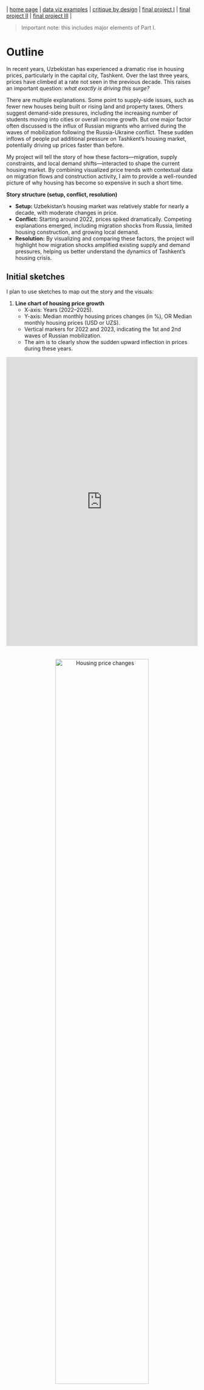 | [home page](https://cmustudent.github.io/tswd-portfolio-templates/) | [data viz examples](dataviz-examples) | [critique by design](critique-by-design) | [final project I](final-project-part-one) | [final project II](final-project-part-two) | [final project III](final-project-part-three) |


> Important note: this includes major elements of Part I.

# Outline
In recent years, Uzbekistan has experienced a dramatic rise in housing prices, particularly in the capital city, Tashkent. Over the last three years, prices have climbed at a rate not seen in the previous decade. This raises an important question: *what exactly is driving this surge?*  

There are multiple explanations. Some point to supply-side issues, such as fewer new houses being built or rising land and property taxes. Others suggest demand-side pressures, including the increasing number of students moving into cities or overall income growth. But one major factor often discussed is the influx of Russian migrants who arrived during the waves of mobilization following the Russia-Ukraine conflict. These sudden inflows of people put additional pressure on Tashkent’s housing market, potentially driving up prices faster than before.  

My project will tell the story of how these factors—migration, supply constraints, and local demand shifts—interacted to shape the current housing market. By combining visualized price trends with contextual data on migration flows and construction activity, I aim to provide a well-rounded picture of why housing has become so expensive in such a short time.  

**Story structure (setup, conflict, resolution)**  
- **Setup:** Uzbekistan’s housing market was relatively stable for nearly a decade, with moderate changes in price.  
- **Conflict:** Starting around 2022, prices spiked dramatically. Competing explanations emerged, including migration shocks from Russia, limited housing construction, and growing local demand.  
- **Resolution:** By visualizing and comparing these factors, the project will highlight how migration shocks amplified existing supply and demand pressures, helping us better understand the dynamics of Tashkent’s housing crisis.  

## Initial sketches
I plan to use sketches to map out the story and the visuals:  

1. **Line chart of housing price growth**  
   - X-axis: Years (2022–2025).  
   - Y-axis: Median monthly housing prices changes (in %), OR Median monthly housing prices (USD or UZS).  
   - Vertical markers for 2022 and 2023, indicating the 1st and 2nd waves of Russian mobilization.  
   - The aim is to clearly show the sudden upward inflection in prices during these years.  

<iframe title="Recent housing price spikes in the last 3 years" aria-label="Line chart" id="datawrapper-chart-cLL6z" src="https://datawrapper.dwcdn.net/cLL6z/1/" scrolling="no" frameborder="0" style="width: 0; min-width: 100% !important; border: none;" height="762" data-external="1"></iframe><script type="text/javascript">!function(){"use strict";window.addEventListener("message",function(a){if(void 0!==a.data["datawrapper-height"]){var e=document.querySelectorAll("iframe");for(var t in a.data["datawrapper-height"])for(var r,i=0;r=e[i];i++)if(r.contentWindow===a.source){var d=a.data["datawrapper-height"][t]+"px";r.style.height=d}}})}();
</script>


<p align="center">
     <img src="https://github.com/akhamidogit/dataviz/blob/main/Housing%20price%20changes.png" alt="Housing price changes" width="70%" style="margin: 20px 0;">
   </p>


2. **Conceptual diagram of supply and demand factors**  
   - Demand side: Population, household incomes, Russian migration.  
   - Supply side: Housing stock, cost of building materials index.  
   - This sketch will serve as a framework for explaining the competing factors and their relative contributions.  
 
<p align="center">
     <img src="https://github.com/akhamidogit/dataviz/blob/main/Conceptual%20House%20prices.png" alt="Conceptual housing price factors" width="70%" style="margin: 20px 0;">
   </p>

> **Additional note (context on supply and demand factors):**  
   > **Demand Factors**  
   > Interest rates are a major driver of home prices. When interest rates rise, the cost of borrowing increases, which reduces financial options for potential buyers. A 1 percent increase in real interest rates can slow home price growth by about 2 percent. Conversely, low interest rates boost demand by making it easier to get a mortgage.  
   > Population growth raises competition for limited housing stock, driving up prices, especially in urban areas. Migration patterns also amplify this effect – cities like New York, Berlin, and Toronto have experienced substantial price increases due to both domestic and international migration.  
   > Rising incomes generally boost housing demand. Individuals with higher incomes can spend more, which causes prices to rise. GDP growth can boost consumer confidence, encouraging homebuyers to enter the market.  
   >   
   > **Supply Factors**  
   > Higher cost of building materials pushes up overall home prices. The National Association of Home Builders reports that rising costs of materials like lumber, steel, and aluminum significantly affect housing affordability, while global factors such as geopolitical tensions and the demand for sustainable building materials further exacerbate these costs.  
   > Land availability, especially in densely populated urban areas, constrains housing supply, driving prices upward. High population densities and stringent zoning regulations exacerbate this effect, leading to affordability challenges in many global cities.  
   > Stricter land-use regulations, such as zoning laws, directly contribute to higher housing prices by limiting supply. For instance, cities with restrictive land regulations (e.g., San Francisco) exhibit slower housing construction and more rapid price increases following demand hikes. In contrast, less regulated areas like Texas have experienced higher housing elasticity, maintaining lower housing costs over time. Bureaucratic delays in obtaining planning permissions significantly hinder the pace of housing development.  
   >   
   > Although both supply- and demand-side factors shape the housing market, their interaction leads to different real estate cycle phases: recovery, expansion, hyper-supply, and recession. Different phases feature different construction levels, rental and price trends. For instance, during the expansion phase, rental levels increase, and construction begins to catch up with demand.  



These sketches will evolve into polished Tableau/Datawrapper visuals later, but they help lock down my story’s structure and message.  

# The data
**Primary data sources**  
- **Housing prices dataset:** Monthly scraped data from *olx.uz* (Uzbekistan’s main housing listings site). The raw data contains individual listing prices. These have been cleaned and aggregated in R to calculate monthly median housing prices.  
- **Migration data:** Official statistics from *stat.uz* on inflows of foreign nationals, with special focus on Russian migrants since 2022.  
- **Supplementary data:** Construction activity, housing stock, population growth, household incomes, and government land/property taxation policies. These are macroeconomic indicators that allow us to compare demand- and supply-side influences on housing prices.  

**Usage plan**  
- The housing price dataset will form the core visualization, showing trends over the last decade.  
- Migration data will be layered in to test the “Russian inflows” hypothesis by correlating spikes in arrivals with price jumps.  
- Supplementary data will provide context for alternative explanations (population growth, limited housing stock, rising incomes, and taxation).  

| Name | URL | Description |
|------|-----|-------------|
| Housing price dataset | [2022–2024 housing prices](https://github.com/akhamidogit/dataviz/blob/main/2022_2024_housing_prices.xlsx), [2025 August housing price](https://github.com/akhamidogit/dataviz/blob/main/2025_08_housing_price.xlsx) | Monthly scraped OLX listings, cleaned and aggregated into median prices. |
| Migration statistics | (letter to get dataset sent to stat.uz – to be added) | Official data from stat.uz on inflows of foreign nationals (focus on Russians). |
| Supplementary data | stat.uz | Macroeconomic indicators: housing stock (supply fator), population growth (demand factor), household incomes (demand factor). |

# Method and medium
For my final product, I plan to use:  
- **Tableau** for interactive charts (line charts, bar charts, factor breakdowns).  
- **Datawrapper** for clean, static visuals when simplicity is best.  
- **Shorthand** to bring everything together into a narrative story with scrolling text, images, and embedded charts.  

This combination will allow me to not only present the data but also weave a clear and engaging story about housing prices in Uzbekistan—what caused them to surge, and why this matters for policymakers, students, and the public.  

## References
- Official statistics portal of Uzbekistan: [stat.uz](https://stat.uz)  
- OLX Uzbekistan housing listings: [olx.uz](https://www.olx.uz)  

## AI acknowledgements
I used AI (ChatGPT) to help fix grammar the initial structure and wording of my Part I proposal, including organizing sections, polishing language, and aligning the content with the GitHub template. The ideas, topic selection, and data sources are my own.  

